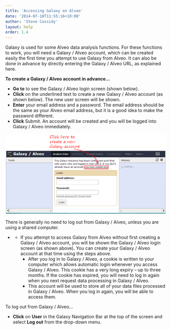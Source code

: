```yaml
---
title: 'Accessing Galaxy on Alveo'
date: '2014-07-18T11:55:16+10:00'
author: 'Steve Cassidy'
layout: help
order: 1.4
---
```


Galaxy is used for some Alveo data analysis functions. For these functions to work, you will need a Galaxy / Alveo account, which can be created easily the first time you attempt to use Galaxy from Alveo. It can also be done in advance by directly entering the Galaxy / Alveo URL, as explained here.

**To create a Galaxy / Alveo account in advance…**

- **Go to**  to see the Galaxy / Alveo login screen (shown below).
- **Click** on the underlined text to create a new Galaxy / Alveo account (as shown below). The new user screen will be shown.
- **Enter** your email address and a password. The email address should be the same as your Alveo email address, but it is a good idea to make the password different.
- **Click** Submit. An account will be created and you will be logged into Galaxy / Alveo immediately.



![GalaxyLogin](/assets/files/2014/07/GalaxyLogin.png)

There is generally no need to log out from Galaxy / Alveo, unless you are using a shared computer.

- - If you attempt to access Galaxy from Alveo without first creating a Galaxy / Alveo account, you will be shown the Galaxy / Alveo login screen (as shown above). You can create your Galaxy / Alveo account at that time using the steps above.
    - After you log in to Galaxy / Alveo, a cookie is written to your computer which allows automatic login whenever you access Galaxy / Alveo. This cookie has a very long expiry – up to three months. If the cookie has expired, you will need to log in again when you next request data processing in Galaxy / Alveo.
    - This account will be used to store all of your data files processed in Galaxy / Alveo. When you log in again, you will be able to access them.

To log out from Galaxy / Alveo…

- **Click** on **User** in the Galaxy Navigation Bar at the top of the screen and select **Log out** from the drop-down menu.



